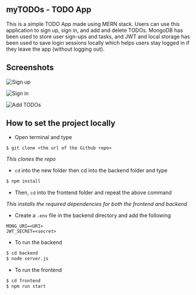 <h2>myTODOs - TODO App</h2>
This is a simple TODO App made using MERN stack. Users can use this application to sign up, sign in, and add and delete TODOs. MongoDB has been used to store user sign-ups and tasks, and JWT and local storage has been used to save login sessions locally which helps users stay logged in if they leave the app (without logging out).
<br>


<h2>Screenshots</h2>

![Sign up](https://user-images.githubusercontent.com/52622079/191911720-355a71fe-84fb-47ac-83c4-63b3fe83834f.jpg)

![Sign in](https://user-images.githubusercontent.com/52622079/191911790-d4be2dda-08b4-4ea0-b6a1-7fd71ab62e70.jpg)

![Add TODOs](https://user-images.githubusercontent.com/52622079/191911798-ff5c31ac-c994-411d-a960-c5a9c6afe99a.jpg)



<h2>How to set the project locally</h2>

* Open terminal and type 
 ```
 $ git clone <the url of the Github repo>
 ```
*This clones the repo*


* ``cd`` into the new folder then cd into the backend folder and type
```sh
$ npm install
```
* Then, ``cd`` into the frontend folder and repeat the above command

*This installs the required dependencies for both the frontend and backend*


* Create a ```.env``` file in the backend directory and add the following
```
MONG_URI=<URI>
JWT_SECRET=<secret>
```

    
* To run the backend  
 ```sh
 $ cd backend
 $ node server.js
 ```
 
* To run the frontend
 ```sh
 $ cd frontend
 $ npm run start
 ```
